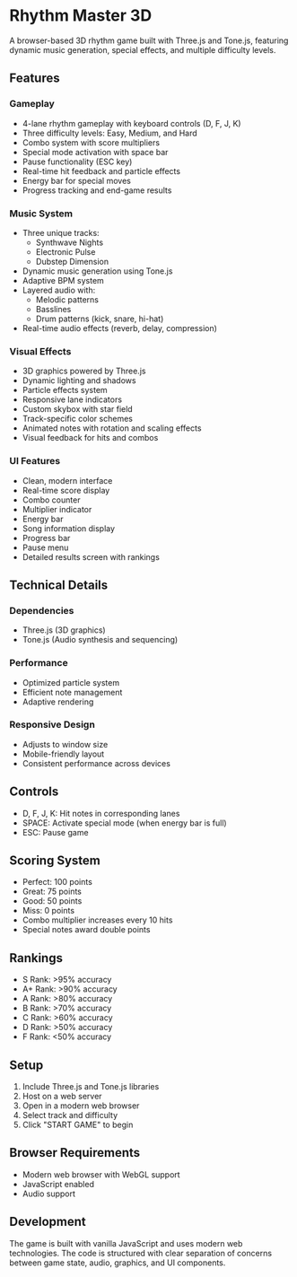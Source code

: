# Rhythm Master 3D

A browser-based 3D rhythm game built with Three.js and Tone.js, featuring dynamic music generation, special effects, and multiple difficulty levels.

## Features

### Gameplay
- 4-lane rhythm gameplay with keyboard controls (D, F, J, K)
- Three difficulty levels: Easy, Medium, and Hard
- Combo system with score multipliers
- Special mode activation with space bar
- Pause functionality (ESC key)
- Real-time hit feedback and particle effects
- Energy bar for special moves
- Progress tracking and end-game results

### Music System
- Three unique tracks:
  - Synthwave Nights
  - Electronic Pulse
  - Dubstep Dimension
- Dynamic music generation using Tone.js
- Adaptive BPM system
- Layered audio with:
  - Melodic patterns
  - Basslines
  - Drum patterns (kick, snare, hi-hat)
- Real-time audio effects (reverb, delay, compression)

### Visual Effects
- 3D graphics powered by Three.js
- Dynamic lighting and shadows
- Particle effects system
- Responsive lane indicators
- Custom skybox with star field
- Track-specific color schemes
- Animated notes with rotation and scaling effects
- Visual feedback for hits and combos

### UI Features
- Clean, modern interface
- Real-time score display
- Combo counter
- Multiplier indicator
- Energy bar
- Song information display
- Progress bar
- Pause menu
- Detailed results screen with rankings

## Technical Details

### Dependencies
- Three.js (3D graphics)
- Tone.js (Audio synthesis and sequencing)

### Performance
- Optimized particle system
- Efficient note management
- Adaptive rendering

### Responsive Design
- Adjusts to window size
- Mobile-friendly layout
- Consistent performance across devices

## Controls
- D, F, J, K: Hit notes in corresponding lanes
- SPACE: Activate special mode (when energy bar is full)
- ESC: Pause game

## Scoring System
- Perfect: 100 points
- Great: 75 points
- Good: 50 points
- Miss: 0 points
- Combo multiplier increases every 10 hits
- Special notes award double points

## Rankings
- S Rank: >95% accuracy
- A+ Rank: >90% accuracy
- A Rank: >80% accuracy
- B Rank: >70% accuracy
- C Rank: >60% accuracy
- D Rank: >50% accuracy
- F Rank: <50% accuracy

## Setup
1. Include Three.js and Tone.js libraries
2. Host on a web server
3. Open in a modern web browser
4. Select track and difficulty
5. Click "START GAME" to begin

## Browser Requirements
- Modern web browser with WebGL support
- JavaScript enabled
- Audio support

## Development
The game is built with vanilla JavaScript and uses modern web technologies. The code is structured with clear separation of concerns between game state, audio, graphics, and UI components.
